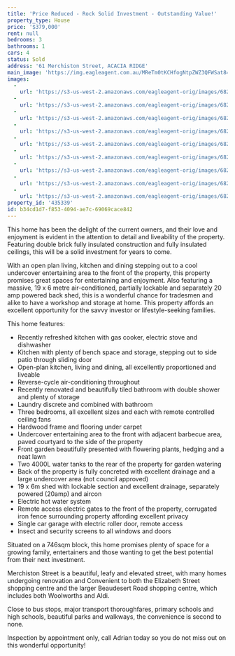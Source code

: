 ```yaml
---
title: 'Price Reduced - Rock Solid Investment - Outstanding Value!'
property_type: House
price: '$379,000'
rent: null
bedrooms: 3
bathrooms: 1
cars: 4
status: Sold
address: '61 Merchiston Street, ACACIA RIDGE'
main_image: 'https://img.eagleagent.com.au/MReTm0tKCHfogNtpZWZ3QFWSat8=/1280x854/smart/https://s3-us-west-2.amazonaws.com/eagleagent-orig/images/6823372/120744353-image-M.jpg'
images:
  -
    url: 'https://s3-us-west-2.amazonaws.com/eagleagent-orig/images/6823380/120744353-image-H.jpg'
  -
    url: 'https://s3-us-west-2.amazonaws.com/eagleagent-orig/images/6823379/120744353-image-G.jpg'
  -
    url: 'https://s3-us-west-2.amazonaws.com/eagleagent-orig/images/6823378/120744353-image-F.jpg'
  -
    url: 'https://s3-us-west-2.amazonaws.com/eagleagent-orig/images/6823377/120744353-image-E.jpg'
  -
    url: 'https://s3-us-west-2.amazonaws.com/eagleagent-orig/images/6823376/120744353-image-D.jpg'
  -
    url: 'https://s3-us-west-2.amazonaws.com/eagleagent-orig/images/6823375/120744353-image-C.jpg'
  -
    url: 'https://s3-us-west-2.amazonaws.com/eagleagent-orig/images/6823374/120744353-image-B.jpg'
  -
    url: 'https://s3-us-west-2.amazonaws.com/eagleagent-orig/images/6823373/120744353-image-A.jpg'
  -
    url: 'https://s3-us-west-2.amazonaws.com/eagleagent-orig/images/6823372/120744353-image-M.jpg'
property_id: '435339'
id: b34cd1d7-f853-4094-ae7c-69069cace842
---
```

This home has been the delight of the current owners, and their love and enjoyment is evident in the attention to detail and liveability of the property. Featuring double brick fully insulated construction and fully insulated ceilings, this will be a solid investment for years to come.

With an open plan living, kitchen and dining stepping out to a cool undercover entertaining area to the front of the property, this property promises great spaces for entertaining and enjoyment. Also featuring a massive, 19 x 6 metre air-conditioned, partially lockable and separately 20 amp powered back shed, this is a wonderful chance for tradesmen and alike to have a workshop and storage at home. This property affords an excellent opportunity for the savvy investor or lifestyle-seeking families.

This home features:

*  Recently refreshed kitchen with gas cooker, electric stove and dishwasher
*  Kitchen with plenty of bench space and storage, stepping out to side patio through sliding door
*  Open-plan kitchen, living and dining, all excellently proportioned and liveable
*  Reverse-cycle air-conditioning throughout
*  Recently renovated and beautifully tiled bathroom with double shower and plenty of storage
*  Laundry discrete and combined with bathroom
*  Three bedrooms, all excellent sizes and each with remote controlled ceiling fans
*  Hardwood frame and flooring under carpet
*  Undercover entertaining area to the front with adjacent barbecue area, paved courtyard to the side of the property
*  Front garden beautifully presented with flowering plants, hedging and a neat lawn
*  Two 4000L water tanks to the rear of the property for garden watering
*  Back of the property is fully concreted with excellent drainage and a large undercover area (not council approved)
*  19 x 6m shed with lockable section and excellent drainage, separately powered (20amp) and aircon
*  Electric hot water system
*  Remote access electric gates to the front of the property, corrugated iron fence surrounding property affording excellent privacy
*  Single car garage with electric roller door, remote access
*  Insect and security screens to all windows and doors

Situated on a 746sqm block, this home promises plenty of space for a growing family, entertainers and those wanting to get the best potential from their next investment.

Merchiston Street is a beautiful, leafy and elevated street, with many homes undergoing renovation and Convenient to both the Elizabeth Street shopping centre and the larger Beaudesert Road shopping centre, which includes both Woolworths and Aldi.

Close to bus stops, major transport thoroughfares, primary schools and high schools, beautiful parks and walkways, the convenience is second to none.

Inspection by appointment only, call Adrian today so you do not miss out on this wonderful opportunity!